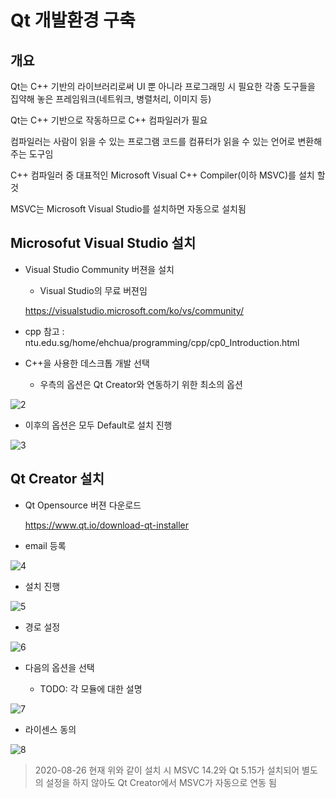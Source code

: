 # Qt 개발환경 구축

## 개요

Qt는 C++ 기반의 라이브러리로써 UI 뿐 아니라 프로그래밍 시 필요한 각종 도구들을 집약해 놓은 프레임워크(네트워크, 병렬처리, 이미지 등)

Qt는 C++ 기반으로 작동하므로 C++ 컴파일러가 필요

컴파일러는 사람이 읽을 수 있는 프로그램 코드를 컴퓨터가 읽을 수 있는 언어로 변환해주는 도구임

C++ 컴파일러 중 대표적인 Microsoft Visual C++ Compiler(이하 MSVC)를 설치 할 것

MSVC는 Microsoft Visual Studio를 설치하면 자동으로 설치됨

## Microsofut Visual Studio 설치

- Visual Studio Community 버젼을 설치
  
  - Visual Studio의 무료 버젼임
  
  https://visualstudio.microsoft.com/ko/vs/community/

- cpp 참고 : ntu.edu.sg/home/ehchua/programming/cpp/cp0_Introduction.html

- C++을 사용한 데스크톱 개발 선택

  - 우측의 옵션은 Qt Creator와 연동하기 위한 최소의 옵션
  
![2](https://user-images.githubusercontent.com/31100072/91376985-6015db80-e859-11ea-80ab-eb4c4168bb83.PNG)

- 이후의 옵션은 모두 Default로 설치 진행

![3](https://user-images.githubusercontent.com/31100072/91376986-6015db80-e859-11ea-8501-b43027eb783d.PNG)

## Qt Creator 설치

- Qt Opensource 버젼 다운로드
  
  https://www.qt.io/download-qt-installer

- email 등록

![4](https://user-images.githubusercontent.com/31100072/91376988-60ae7200-e859-11ea-8f39-93cf76aefd26.PNG)

- 설치 진행

![5](https://user-images.githubusercontent.com/31100072/91376989-60ae7200-e859-11ea-833d-b6a664ca1620.PNG)

- 경로 설정

![6](https://user-images.githubusercontent.com/31100072/91376992-61470880-e859-11ea-89f6-8e5d6239586c.PNG)

- 다음의 옵션을 선택

  - TODO: 각 모듈에 대한 설명
  
![7](https://user-images.githubusercontent.com/31100072/91376993-61470880-e859-11ea-9e29-91787ce6d716.PNG)

- 라이센스 동의

![8](https://user-images.githubusercontent.com/31100072/91376994-61df9f00-e859-11ea-9b44-9838e5384fcf.PNG)

> 2020-08-26 현재 위와 같이 설치 시 MSVC 14.2와 Qt 5.15가 설치되어 별도의 설정을 하지 않아도 Qt Creator에서 MSVC가 자동으로 연동 됨
